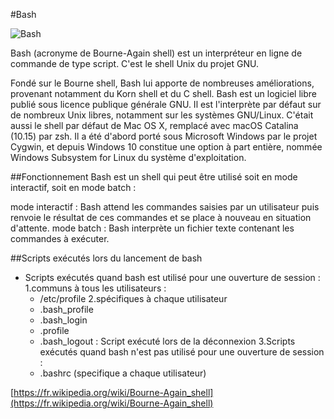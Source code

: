 #Bash 

![Bash](https://tiswww.case.edu/php/chet/img/bash-logo-web.png|size=200&caption=Bash)	


Bash (acronyme de Bourne-Again shell) est un interpréteur en ligne de commande de type script. C'est le shell Unix du projet GNU.

Fondé sur le Bourne shell, Bash lui apporte de nombreuses améliorations, provenant notamment du Korn shell et du C shell. Bash est un logiciel libre publié sous licence publique générale GNU. Il est l'interprète par défaut sur de nombreux Unix libres, notamment sur les systèmes GNU/Linux. C'était aussi le shell par défaut de Mac OS X, remplacé avec macOS Catalina (10.15) par zsh. Il a été d'abord porté sous Microsoft Windows par le projet Cygwin, et depuis Windows 10 constitue une option à part entière, nommée Windows Subsystem for Linux du système d'exploitation. 



##Fonctionnement
Bash est un shell qui peut être utilisé soit en mode interactif, soit en mode batch :

mode interactif : Bash attend les commandes saisies par un utilisateur puis renvoie le résultat de ces commandes et se place à nouveau en situation d'attente.
mode batch : Bash interprète un fichier texte contenant les commandes à exécuter.



##Scripts exécutés lors du lancement de bash

- Scripts exécutés quand bash est utilisé pour une ouverture de session :
  1.communs à tous les utilisateurs :
    - /etc/profile
  2.spécifiques à chaque utilisateur
    - .bash_profile
    - .bash_login
    - .profile
    - .bash_logout : Script exécuté lors de la déconnexion
  3.Scripts exécutés quand bash n'est pas utilisé pour une ouverture de session :
    - .bashrc (specifique a chaque utilisateur)



[https://fr.wikipedia.org/wiki/Bourne-Again_shell](https://fr.wikipedia.org/wiki/Bourne-Again_shell)


